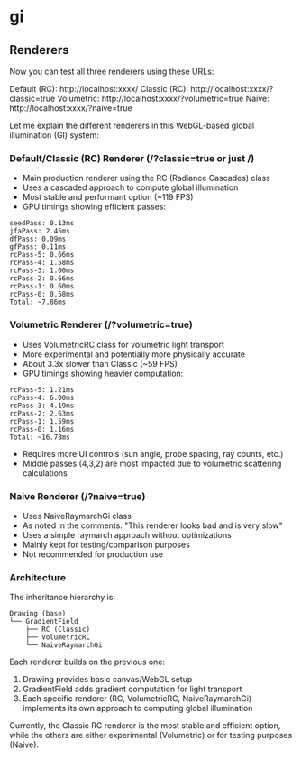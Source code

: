 # gi

## Renderers

Now you can test all three renderers using these URLs:

Default (RC): http://localhost:xxxx/
Classic (RC): http://localhost:xxxx/?classic=true
Volumetric: http://localhost:xxxx/?volumetric=true
Naive: http://localhost:xxxx/?naive=true

Let me explain the different renderers in this WebGL-based global illumination (GI) system:

### Default/Classic (RC) Renderer (/?classic=true or just /)
- Main production renderer using the RC (Radiance Cascades) class
- Uses a cascaded approach to compute global illumination
- Most stable and performant option (~119 FPS)
- GPU timings showing efficient passes:
```
seedPass: 0.13ms
jfaPass: 2.45ms
dfPass: 0.09ms
gfPass: 0.11ms
rcPass-5: 0.66ms
rcPass-4: 1.58ms
rcPass-3: 1.00ms
rcPass-2: 0.66ms
rcPass-1: 0.60ms
rcPass-0: 0.58ms
Total: ~7.86ms
```

### Volumetric Renderer (/?volumetric=true)
- Uses VolumetricRC class for volumetric light transport
- More experimental and potentially more physically accurate
- About 3.3x slower than Classic (~59 FPS)
- GPU timings showing heavier computation:
```
rcPass-5: 1.21ms
rcPass-4: 6.00ms
rcPass-3: 4.19ms
rcPass-2: 2.63ms
rcPass-1: 1.59ms
rcPass-0: 1.16ms
Total: ~16.78ms
```
- Requires more UI controls (sun angle, probe spacing, ray counts, etc.)
- Middle passes (4,3,2) are most impacted due to volumetric scattering calculations

### Naive Renderer (/?naive=true)
- Uses NaiveRaymarchGi class
- As noted in the comments: "This renderer looks bad and is very slow"
- Uses a simple raymarch approach without optimizations
- Mainly kept for testing/comparison purposes
- Not recommended for production use

### Architecture
The inheritance hierarchy is:
```
Drawing (base)
└── GradientField
    ├── RC (Classic)
    ├── VolumetricRC
    └── NaiveRaymarchGi
```

Each renderer builds on the previous one:
1. Drawing provides basic canvas/WebGL setup
2. GradientField adds gradient computation for light transport
3. Each specific renderer (RC, VolumetricRC, NaiveRaymarchGi) implements its own approach to computing global illumination

Currently, the Classic RC renderer is the most stable and efficient option, while the others are either experimental (Volumetric) or for testing purposes (Naive).
